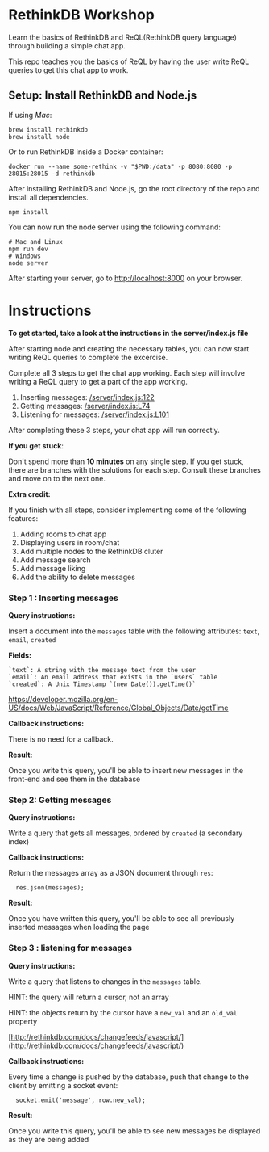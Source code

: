 # RethinkDB Workshop

Learn the basics of RethinkDB and ReQL(RethinkDB query language) through building a simple chat app.

This repo teaches you the basics of ReQL by having the user write ReQL queries to get this chat app to work.

## Setup: Install RethinkDB and Node.js

If using *Mac*:

```
brew install rethinkdb
brew install node
```

Or to run RethinkDB inside a Docker container:

```
docker run --name some-rethink -v "$PWD:/data" -p 8080:8080 -p 28015:28015 -d rethinkdb
```

After installing RethinkDB and Node.js, go the root directory of the repo and install all dependencies.

```
npm install
```

You can now run the node server using the following command:

```
# Mac and Linux
npm run dev
# Windows
node server
```

After starting your server, go to [http://localhost:8000](http://localhost:8000) on your browser.

# Instructions

**To get started, take a look at the instructions in the server/index.js file**

After starting node and creating the necessary tables, you can now start writing ReQL queries to complete the excercise.

Complete all 3 steps to get the chat app working. Each step will involve writing a ReQL query to get a part of the app working.

1. Inserting messages: [/server/index.js:122](https://github.com/thejsj/rethinkdb-workshop/blob/master/server/index.js#L122)
2. Getting messages: [/server/index.js:L74](https://github.com/thejsj/rethinkdb-workshop/blob/master/server/index.js#L74)
3. Listening for messages: [/server/index.js:L101](https://github.com/thejsj/rethinkdb-workshop/blob/master/server/index.js#L101)

After completing these 3 steps, your chat app will run correctly.

**If you get stuck**:

Don't spend more than **10 minutes** on any single step. If you get stuck, there are branches with the solutions for each step. Consult these branches and move on to the next one.

**Extra credit:**

If you finish with all steps, consider implementing some of the following features:

1. Adding rooms to chat app
2. Displaying users in room/chat
3. Add multiple nodes to the RethinkDB cluter
4. Add message search
5. Add message liking
6. Add the ability to delete messages

### Step 1 : Inserting messages

**Query instructions:**

Insert a document into the `messages` table with the following attributes: `text`, `email`, `created`

**Fields:**
```
`text`: A string with the message text from the user
`email`: An email address that exists in the `users` table
`created`: A Unix Timestamp `(new Date()).getTime()`
```

https://developer.mozilla.org/en-US/docs/Web/JavaScript/Reference/Global_Objects/Date/getTime

**Callback instructions:**

There is no need for a callback.

**Result:**

Once you write this query, you'll be able to insert new messages in the front-end and see them in the database

### Step 2: Getting messages

**Query instructions:**

Write a query that gets all messages, ordered by `created` (a secondary index)

**Callback instructions:**

Return the messages array as a JSON document through `res`:
```
  res.json(messages);
```
**Result:**

Once you have written this query, you'll be able to see all previously inserted messages when loading the page

### Step 3 : listening for messages

**Query instructions:**

Write a query that listens to changes in the `messages` table.

HINT: the query will return a cursor, not an array

HINT: the objects return by the cursor have a `new_val` and an `old_val` property

[http://rethinkdb.com/docs/changefeeds/javascript/](http://rethinkdb.com/docs/changefeeds/javascript/)

**Callback instructions:**

Every time a change is pushed by the database, push that change to the client by emitting a socket event:
```
  socket.emit('message', row.new_val);
```

**Result:**

Once you write this query, you'll be able to see new messages be displayed as they are being added

